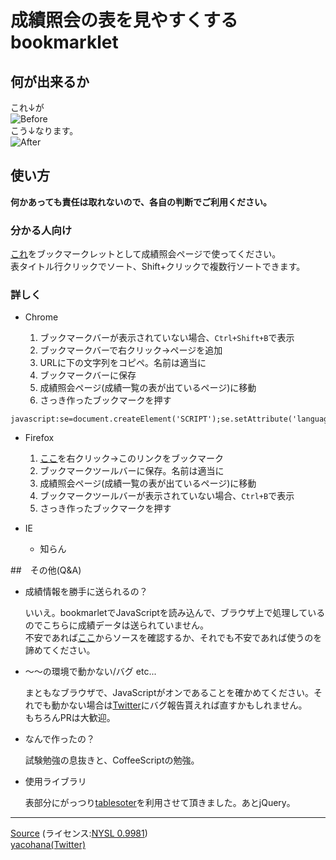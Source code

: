 # 成績照会の表を見やすくするbookmarklet

## 何が出来るか
これ↓が  
![Before](/sart/assets/before.png)  
こう↓なります。  
![After](/sart/assets/after.png)


## 使い方

**何かあっても責任は取れないので、各自の判断でご利用ください。**

### 分かる人向け

[これ][99]をブックマークレットとして成績照会ページで使ってください。  
表タイトル行クリックでソート、Shift+クリックで複数行ソートできます。

### 詳しく

* Chrome
    
    1. ブックマークバーが表示されていない場合、`Ctrl+Shift+B`で表示
    1. ブックマークバーで右クリック→ページを追加
    1. URLに下の文字列をコピペ。名前は適当に
    1. ブックマークバーに保存
    1. 成績照会ページ(成績一覧の表が出ているページ)に移動
    1. さっき作ったブックマークを押す


```
javascript:se=document.createElement('SCRIPT');se.setAttribute('language','JavaScript');se.setAttribute('src','https://yacohana.info/sart/sart.js');document.body.appendChild(se);
```

* Firefox
 
    1. [ここ][99]を右クリック→このリンクをブックマーク
    1. ブックマークツールバーに保存。名前は適当に
    1. 成績照会ページ(成績一覧の表が出ているページ)に移動
    1. ブックマークツールバーが表示されていない場合、`Ctrl+B`で表示
    1. さっき作ったブックマークを押す

* IE

    * 知らん


##　その他(Q&A)

* 成績情報を勝手に送られるの？

	いいえ。bookmarletでJavaScriptを読み込んで、ブラウザ上で処理しているのでこちらに成績データは送られていません。  
	不安であれば[ここ][1]からソースを確認するか、それでも不安であれば使うのを諦めてください。

* ～～の環境で動かない/バグ etc...

	まともなブラウザで、JavaScriptがオンであることを確かめてください。それでも動かない場合は[Twitter][2]にバグ報告貰えれば直すかもしれません。  
	もちろんPRは大歓迎。

* なんで作ったの？

    試験勉強の息抜きと、CoffeeScriptの勉強。

* 使用ライブラリ

    表部分にがっつり[tablesoter][4]を利用させて頂きました。あとjQuery。


---
[Source][1] (ライセンス:[NYSL 0.9981][3])  
[yacohana(Twitter)][2]

[1]: http://github.hoge	"Github"
[2]: http://twitter.com/yacohana "yacohana(Twitetr)"
[3]: http://www.kmonos.net/nysl/ "NYSL"
[4]: http://tablesorter.com/docs/ "Tablesoter"
[99]: javascript:se=document.createElement('SCRIPT');se.setAttribute('language','JavaScript');se.setAttribute('src','https://yacohana.info/sart/sart.js');document.body.appendChild(se); "sart-bookmarklet"